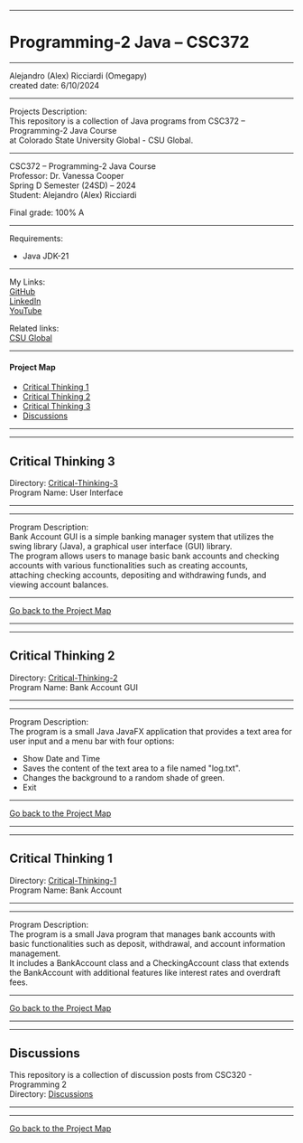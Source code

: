 ﻿-----------------------------------------------------------------------------------------------------------------------------
# Programming-2 Java – CSC372
-----------------------------------------------------------------------------------------------------------------------------

 Alejandro (Alex) Ricciardi (Omegapy)  
 created date: 6/10/2024  

-----------------------------------------------------------------------------------------------------------------------------

Projects Description:    
This repository is a collection of Java programs from CSC372 – Programming-2 Java Course  
at Colorado State University Global - CSU Global.  

-----------------------------------------------------------------------------------------------------------------------------

CSC372 – Programming-2 Java Course   
Professor: Dr. Vanessa Cooper  
Spring D Semester (24SD) – 2024   
Student: Alejandro (Alex) Ricciardi   

Final grade: 100% A

-----------------------------------------------------------------------------------------------------------------------------

Requirements:  
- Java JDK-21

-----------------------------------------------------------------------------------------------------------------------------

My Links:   
[GitHub](https://github.com/Omegapy)  
[LinkedIn](https://www.linkedin.com/in/alex-ricciardi/)   
[YouTube](https://www.youtube.com/channel/UC4rMaQ7sqywMZkfS1xGh2AA)

Related links:  
[CSU Global](https://csuglobal.edu/) 

-----------------------------------------------------------------------------------------------------------------------------

#### Project Map
- [Critical Thinking 1](#critical-thinking-1)  
- [Critical Thinking 2](#critical-thinking-2)  
- [Critical Thinking 3](#critical-thinking-3)   
- [Discussions](#discussions)

-----------------------------------------------------------------------------------------------------------------------------
-----------------------------------------------------------------------------------------------------------------------------
## Critical Thinking 3
Directory: [Critical-Thinking-3](https://github.com/Omegapy/My-Academics-Portfolio/tree/main/Programming-2-CSC372/Critical-Thinking-3)  
Program Name: User Interface

-----------------------------------------------------------------------------------------------------------------------------
-----------------------------------------------------------------------------------------------------------------------------

Program Description:  
Bank Account GUI is a simple banking manager system that utilizes the swing library (Java), a graphical user interface (GUI) library.  
The program allows users to manage basic bank accounts and checking accounts with various functionalities such as creating accounts,   
attaching checking accounts, depositing and withdrawing funds, and viewing account balances.

-------------------------------------------------------------------------------------------

[Go back to the Project Map](#project-map)


-----------------------------------------------------------------------------------------------------------------------------
-----------------------------------------------------------------------------------------------------------------------------
## Critical Thinking 2
Directory: [Critical-Thinking-2](https://github.com/Omegapy/My-Academics-Portfolio/tree/main/Programming-2-CSC372/Critical-Thinking-2)  
Program Name: Bank Account GUI

-----------------------------------------------------------------------------------------------------------------------------
-----------------------------------------------------------------------------------------------------------------------------

Program Description:  
The program is a small Java JavaFX application that provides a text area for user input and a menu bar with four options:  
- Show Date and Time  
- Saves the content of the text area to a file named "log.txt".  
- Changes the background to a random shade of green.  
- Exit  

-------------------------------------------------------------------------------------------

[Go back to the Project Map](#project-map)

-----------------------------------------------------------------------------------------------------------------------------
-----------------------------------------------------------------------------------------------------------------------------
## Critical Thinking 1
Directory: [Critical-Thinking-1](https://github.com/Omegapy/My-Academics-Portfolio/tree/main/Programming-2-CSC372/Critical-Thinking-1)  
Program Name: Bank Account

-----------------------------------------------------------------------------------------------------------------------------
-----------------------------------------------------------------------------------------------------------------------------

Program Description:  
The program is a small Java program that manages bank accounts with basic functionalities such as deposit, withdrawal, and account information management.  
It includes a BankAccount class and a CheckingAccount class that extends the BankAccount with additional features like interest rates and overdraft fees.

-------------------------------------------------------------------------------------------

[Go back to the Project Map](#project-map)

-----------------------------------------------------------------------------------------------------------------------------
-----------------------------------------------------------------------------------------------------------------------------
## Discussions 
This repository is a collection of discussion posts from CSC320 - Programming 2  
Directory: [Discussions](https://github.com/Omegapy/My-Academics-Portfolio/tree/main/Programming-2-CSC372/Discusions)

-----------------------------------------------------------------------------------------------------------------------------
-----------------------------------------------------------------------------------------------------------------------------

[Go back to the Project Map](#project-map)


